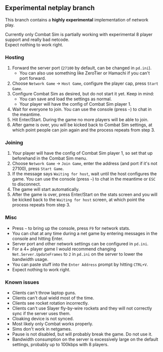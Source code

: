 ## Experimental netplay branch

This branch contains a **highly experimental** implementation of network play.

Currently only Combat Sim is partially working with experimental 8 player support and really bad netcode.  
Expect nothing to work right.

### Hosting

1. Forward the server port (`27100` by default, can be changed in `pd.ini`).
    * You can also use something like ZeroTier or Hamachi if you can't port forward.
3. Choose `Network Game` -> `Host Game`, configure the player cap, press `Start Game`.
4. Configure Combat Sim as desired, but do not start it yet. Keep in mind:
    * You can save and load the settings as normal.
    * Your player will have the config of Combat Sim player 1.
5. Wait for everyone to join. You can use the console (press `~`) to chat in the meantime.
6. Hit Enter/Start. During the game no more players will be able to join.
7. After game is over, you will be kicked back to Combat Sim settings, at which point people can join again and the process repeats from step 3.

### Joining

1. Your player will have the config of Combat Sim player 1, so set that up beforehand in the Combat Sim menu.
2. Choose `Network Game` -> `Join Game`, enter the address (and port if it's not 27100), press `Start Game`.
3. If the message says `Waiting for host`, wait until the host configures the game. You can use the console (press `~`) to chat in the meantime or `ESC` to disconnect.
4. The game will start automatically.
5. After the game is over, press Enter/Start on the stats screen and you will be kicked back to the `Waiting for host` screen, at which point the process repeats from step 3.

### Misc

* Press `~` to bring up the console, press `F9` for network stats.
* You can chat at any time during a net game by entering messages in the console and hitting Enter.
* Server port and other network settings can be configured in `pd.ini`.
* For a 4+ player game I would recommend changing `Net.Server.UpdateFrames` to `2` in `pd.ini` on the server to lower the bandwidth usage.
* You can paste stuff into the `Enter Address` prompt by hitting `CTRL+V`.
* Expect nothing to work right.

### Known issues

* Clients can't throw laptop guns.
* Clients can't dual wield most of the time.
* Clients see rocket rotation incorrectly.
* Clients can't use Slayer fly-by-wire rockets and they will not correctly sync if the server uses them.
* Cloaking device is not synced.
* Most likely only Combat works properly.
* Sims don't work in netgames.
* Pause is not disabled, but will probably break the game. Do not use it.
* Bandwidth consumption on the server is excessively large on the default settings, probably up to 100kbps with 8 players.

